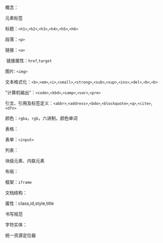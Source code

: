 概念：



元素标签

标题：`<h1>`,`<h2>`,`<h3>`,`<h4>`,`<h5>`,`<h6>`

段落：`<p>`

链接：`<a>`

​		链接属性：`href`,`target`

图片: `<img>`

文本格式化：`<b>`,`<em>`,`<i>`,`<small>`,`<strong>`,`<sub>`,`<sup>`,`<ins>`,`<del>`,`<b>`,`<b>`

"计算机输出"：`<code>`,`<kbd>`,`<samp>`,`<var>`,`<pre>`

引文、引用及标签定义：`<abbr>`,`<address>`,`<bdo>`,`<blockquote>`,`<q>`,`<cite>`,`<dfn>`

颜色：`rgba`，`rgb`，六进制，颜色单词



表格：

表单：`<input>`



列表：



块级元素、内联元素



布局：



框架：`iframe`



文档结构：



属性：class,id,style,title



书写规范



字符实体：



统一资源定位器





























